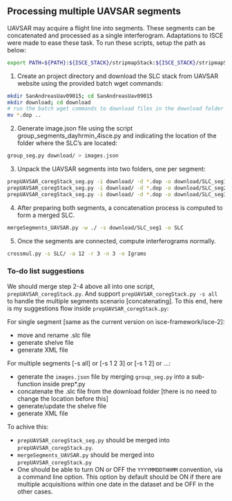 ## Processing multiple UAVSAR segments 

UAVSAR may acquire a flight line into segments. These segments can be concatenated and processed as a single interferogram. Adaptations to ISCE were made to ease these task. To run these scripts, setup the path as below:

```bash
export PATH=${PATH}:${ISCE_STACK}/stripmapStack:${ISCE_STACK}/stripmapStack/uavsar
```

1. Create an project directory and download the SLC stack from UAVSAR website using the provided batch wget commands:

```bash
mkdir SanAndreasUav09015; cd SanAndreasUav09015
mkdir download; cd download
# run the batch wget commands to download files in the download folder
mv *.dop ..
```

2. Generate image.json file using the script  group_segments_dayhrmin_4isce.py and indicating the location of the folder where the SLC’s are located:

```bash
group_seg.py download/ > images.json
```

3. Unpack the UAVSAR segments into two folders, one per segment:

```bash
prepUAVSAR_coregStack_seg.py -i download/ -d *.dop -o download/SLC_seg1 -s 1
prepUAVSAR_coregStack_seg.py -i download/ -d *.dop -o download/SLC_seg2 -s 2
prepUAVSAR_coregStack_seg.py -i download/ -d *.dop -o download/SLC_seg3 -s 3
```

4. After preparing both segments, a concatenation process is computed to form a merged SLC.

```bash
mergeSegments_UAVSAR.py -w ./ -s download/SLC_seg1 -o SLC
```

5. Once the segments are connected, compute interferograms normally.  

```bash
crossmul.py -s SLC/ -a 12 -r 3 -n 3 -o Igrams
```

### To-do list suggestions

We should merge step 2-4 above all into one script, `prepUAVSAR_coregStack.py`. And support `prepUAVSAR_coregStack.py -s all` to handle the multiple segments scenario [concatenating]. To this end, here is my suggestions flow inside `prepUAVSAR_coregStack.py`:

For single segment [same as the current version on isce-framework/isce-2]:
+ move and rename .slc file
+ generate shelve file
+ generate XML file

For multiple segments [-s all] or [-s 1 2 3] or [-s 1 2] or ...:
+ generate the `images.json` file by merging `group_seg.py` into a sub-function inside prep*.py
+ concatenate the .slc file from the download folder [there is no need to change the location before this]
+ generate/update the shelve file
+ generate XML file

To achive this:
+ `prepUAVSAR_coregStack_seg.py` should be merged into `prepUAVSAR_coregStack.py`.
+ `mergeSegments_UAVSAR.py` should be merged into `prepUAVSAR_coregStack.py`
+ One should be able to turn ON or OFF the `YYYYMMDDTHHMM` convention, via a command line option. This option by default should be ON if there are multiple acquisitions within one date in the dataset and be OFF in the other cases.
